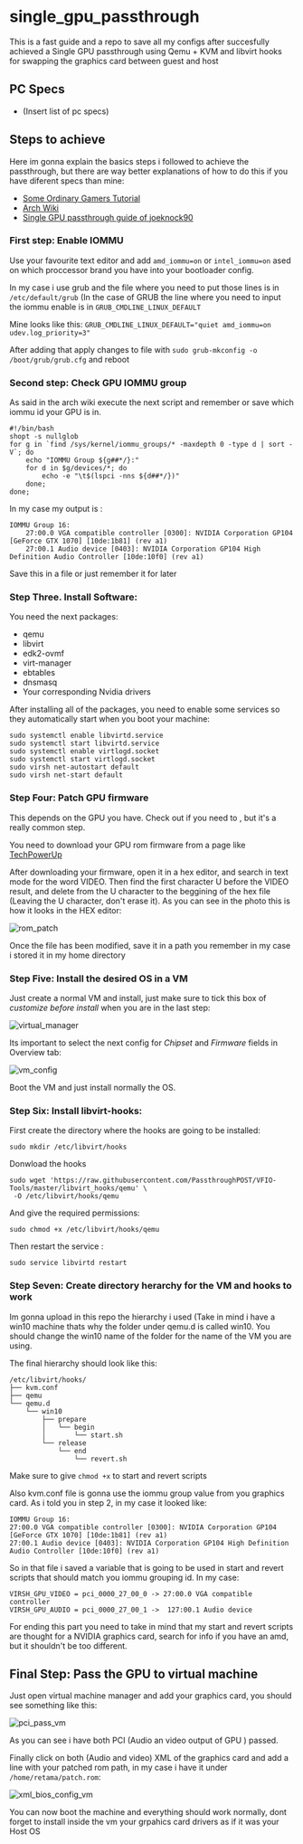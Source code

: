 # single_gpu_passthrough

This is a fast guide and a repo to save all my configs after succesfully achieved a Single GPU passthrough using Qemu + KVM and libvirt hooks for swapping the graphics card between guest and host

## PC Specs
* (Insert list of pc specs)

## Steps to achieve

Here im gonna explain the basics steps i followed to achieve the passthrough, but there are way better explanations of how to do this if you have diferent specs than mine:
* [Some Ordinary Gamers Tutorial](https://www.youtube.com/watch?v=BUSrdUoedTo)
* [Arch Wiki](https://wiki.archlinux.org/title/PCI_passthrough_via_OVMF)
* [Single GPU passthrough guide of joeknock90](https://github.com/joeknock90/Single-GPU-Passthrough)

### First step: Enable IOMMU

Use your favourite text editor and add `amd_iommu=on` or `intel_iommu=on` ased on which proccessor brand you have into your bootloader config. 

In my case i use grub and the file where you need to put those lines is in `/etc/default/grub` (In the case of GRUB the line where you need to input the iommu enable is in `GRUB_CMDLINE_LINUX_DEFAULT`

Mine looks like this: `GRUB_CMDLINE_LINUX_DEFAULT="quiet amd_iommu=on  udev.log_priority=3"`

After adding that apply changes to file with `sudo grub-mkconfig -o /boot/grub/grub.cfg` and reboot

### Second step: Check GPU IOMMU group

As said in the arch wiki execute the next script and remember or save which iommu id your GPU is in.
  
    #!/bin/bash
    shopt -s nullglob
    for g in `find /sys/kernel/iommu_groups/* -maxdepth 0 -type d | sort -V`; do
        echo "IOMMU Group ${g##*/}:"
        for d in $g/devices/*; do
            echo -e "\t$(lspci -nns ${d##*/})"
        done;
    done;
    
 In my case my output is :
 
    IOMMU Group 16:
        27:00.0 VGA compatible controller [0300]: NVIDIA Corporation GP104 [GeForce GTX 1070] [10de:1b81] (rev a1)
        27:00.1 Audio device [0403]: NVIDIA Corporation GP104 High Definition Audio Controller [10de:10f0] (rev a1)

Save this in a file or just remember it for later

### Step Three. Install Software:
You need the next packages:
* qemu
* libvirt
* edk2-ovmf
* virt-manager
* ebtables
* dnsmasq
* Your corresponding Nvidia drivers

After installing all of the packages, you need to enable some services so they automatically start when you boot your machine:


    sudo systemctl enable libvirtd.service
    sudo systemctl start libvirtd.service
    sudo systemctl enable virtlogd.socket
    sudo systemctl start virtlogd.socket
    sudo virsh net-autostart default
    sudo virsh net-start default
    
### Step Four: Patch GPU firmware
This depends on the GPU you have. Check out if you need to , but it's a really common step.

You need to download your GPU rom firmware from a page like [TechPowerUp](https://www.techpowerup.com/vgabios/)

After downloading your firmware, open it in a hex editor, and search in text mode for the word VIDEO. Then find the first character U before the VIDEO result, and delete from the U character to the beggining of the hex file (Leaving the U character, don't erase it). As you can see in the photo this is how it looks in the HEX editor: 

![rom_patch](https://user-images.githubusercontent.com/61742928/128759022-27fc35dc-8c2c-4e43-bc11-1ac3a3260a7d.png)

Once the file has been modified, save it in a path you remember in my case i stored it in my home directory

### Step Five: Install the desired OS in a VM
Just create a normal VM and install, just make sure to tick this box of _customize before install_ when you are in the last step:

![virtual_manager](https://user-images.githubusercontent.com/61742928/128759447-d13964cb-b786-488a-bf87-2cbbf3991a8d.png)

Its important to select the next config for _Chipset_ and _Firmware_ fields in Overview tab:

![vm_config](https://user-images.githubusercontent.com/61742928/128759711-8cfecd43-a4cb-407c-af1f-3fc8d9ba1e4b.png)

Boot the VM and just install normally the OS.

### Step Six: Install libvirt-hooks:
First create the directory where the hooks are going to be installed:

    sudo mkdir /etc/libvirt/hooks

Donwload the hooks  

    sudo wget 'https://raw.githubusercontent.com/PassthroughPOST/VFIO-Tools/master/libvirt_hooks/qemu' \
     -O /etc/libvirt/hooks/qemu
     
And give the required permissions:
    
    sudo chmod +x /etc/libvirt/hooks/qemu

Then restart the service :

    sudo service libvirtd restart

### Step Seven: Create directory herarchy for the VM and hooks to work

Im gonna upload in this repo the hierarchy i used (Take in mind i have a win10 machine thats why the folder under qemu.d is called win10. You should change the win10 name of the folder for the name of the VM you are using.

The final hierarchy should look like this:
    
    /etc/libvirt/hooks/
    ├── kvm.conf
    ├── qemu
    └── qemu.d
        └── win10
            ├── prepare
            │   └── begin
            │       └── start.sh
            └── release
                └── end
                    └── revert.sh

Make sure to give `chmod +x` to start and revert scripts

Also kvm.conf file is gonna use the iommu group value from you graphics card. As i told you in step 2, in my case it looked like: 

    IOMMU Group 16:
    27:00.0 VGA compatible controller [0300]: NVIDIA Corporation GP104 [GeForce GTX 1070] [10de:1b81] (rev a1)
    27:00.1 Audio device [0403]: NVIDIA Corporation GP104 High Definition Audio Controller [10de:10f0] (rev a1)

So in that file i saved a variable that is going to be used in start and revert scripts that should match you iommu grouping id. In my case:

    VIRSH_GPU_VIDEO = pci_0000_27_00_0 -> 27:00.0 VGA compatible controller 
    VIRSH_GPU_AUDIO = pci_0000_27_00_1 ->  127:00.1 Audio device

For ending this part you need to take in mind that my start and revert scripts are thought for a NVIDIA graphics card, search for info if you have an amd, but it shouldn't be too different.

## Final Step: Pass the GPU to virtual machine

Just open virtual machine manager and add your graphics card, you should see something like this:

 ![pci_pass_vm](https://user-images.githubusercontent.com/61742928/128762571-12bab68a-e851-4daa-89f3-2f6056f67253.png)
 
 As you can see i have both PCI (Audio an video output of GPU ) passed. 
 
 Finally click on both (Audio and video) XML of the graphics card and add a line with your patched rom path, in my case i have it under `/home/retama/patch.rom`:
 
![xml_bios_config_vm](https://user-images.githubusercontent.com/61742928/128763555-1fa265ff-878c-4236-b66e-bc2663aba3f4.png)

You can now boot the machine and everything should work normally, dont forget to install inside the vm your grpahics card drivers as if it was your Host OS
